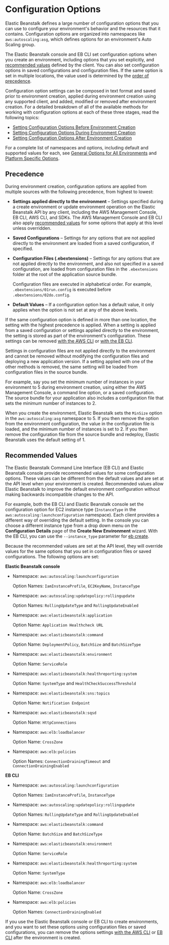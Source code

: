 # Configuration Options<a name="command-options"></a>

Elastic Beanstalk defines a large number of configuration options that you can use to configure your environment's behavior and the resources that it contains\. Configuration options are organized into namespaces like `aws:autoscaling:asg`, which defines options for an environment's Auto Scaling group\.

The Elastic Beanstalk console and EB CLI set configuration options when you create an environment, including options that you set explicitly, and [recommended values](#configuration-options-recommendedvalues) defined by the client\. You can also set configuration options in saved configurations and configuration files\. If the same option is set in multiple locations, the value used is determined by the [order of precedence](#configuration-options-precedence)\.

Configuration option settings can be composed in text format and saved prior to environment creation, applied during environment creation using any supported client, and added, modified or removed after environment creation\. For a detailed breakdown of all of the available methods for working with configuration options at each of these three stages, read the following topics:
+ [Setting Configuration Options Before Environment Creation](environment-configuration-methods-before.md)
+ [Setting Configuration Options During Environment Creation](environment-configuration-methods-during.md)
+ [Setting Configuration Options After Environment Creation](environment-configuration-methods-after.md)

For a complete list of namespaces and options, including default and supported values for each, see [General Options for All Environments](command-options-general.md) and [Platform Specific Options](command-options-specific.md)\.

## Precedence<a name="configuration-options-precedence"></a>

During environment creation, configuration options are applied from multiple sources with the following precedence, from highest to lowest:
+ **Settings applied directly to the environment** – Settings specified during a create environment or update environment operation on the Elastic Beanstalk API by any client, including the AWS Management Console, EB CLI, AWS CLI, and SDKs\. The AWS Management Console and EB CLI also apply [recommended values](#configuration-options-recommendedvalues) for some options that apply at this level unless overridden\.
+ **Saved Configurations** – Settings for any options that are not applied directly to the environment are loaded from a saved configuration, if specified\.
+ **Configuration Files \(\.ebextensions\)** – Settings for any options that are not applied directly to the environment, and also not specified in a saved configuration, are loaded from configuration files in the `.ebextensions` folder at the root of the application source bundle\.

  Configuration files are executed in alphabetical order\. For example, `.ebextensions/01run.config` is executed before `.ebextensions/02do.config`\.
+ **Default Values** – If a configuration option has a default value, it only applies when the option is not set at any of the above levels\.

If the same configuration option is defined in more than one location, the setting with the highest precedence is applied\. When a setting is applied from a saved configuration or settings applied directly to the environment, the setting is stored as part of the environment's configuration\. These settings can be removed [with the AWS CLI](environment-configuration-methods-after.md#configuration-options-remove-awscli) or [with the EB CLI](environment-configuration-methods-after.md#configuration-options-remove-ebcli)\.

Settings in configuration files are not applied directly to the environment and cannot be removed without modifying the configuration files and deploying a new application version\. If a setting applied with one of the other methods is removed, the same setting will be loaded from configuration files in the source bundle\.

For example, say you set the minimum number of instances in your environment to 5 during environment creation, using either the AWS Management Console, a command line option, or a saved configuration\. The source bundle for your application also includes a configuration file that sets the minimum number of instances to 2\.

When you create the environment, Elastic Beanstalk sets the `MinSize` option in the `aws:autoscaling:asg` namespace to 5\. If you then remove the option from the environment configuration, the value in the configuration file is loaded, and the minimum number of instances is set to 2\. If you then remove the configuration file from the source bundle and redeploy, Elastic Beanstalk uses the default setting of 1\.

## Recommended Values<a name="configuration-options-recommendedvalues"></a>

The Elastic Beanstalk Command Line Interface \(EB CLI\) and Elastic Beanstalk console provide recommended values for some configuration options\. These values can be different from the default values and are set at the API level when your environment is created\. Recommended values allow Elastic Beanstalk to improve the default environment configuration without making backwards incompatible changes to the API\.

For example, both the EB CLI and Elastic Beanstalk console set the configuration option for EC2 instance type \(`InstanceType` in the `aws:autoscaling:launchconfiguration` namespace\)\. Each client provides a different way of overriding the default setting\. In the console you can choose a different instance type from a drop down menu on the **Configuration Details** page of the **Create New Environment** wizard\. With the EB CLI, you can use the `--instance_type` parameter for [eb create](eb3-create.md)\.

Because the recommended values are set at the API level, they will override values for the same options that you set in configuration files or saved configurations\. The following options are set:

**Elastic Beanstalk console**
+ Namespace: `aws:autoscaling:launchconfiguration`

  Option Names: `IamInstanceProfile`, `EC2KeyName`, `InstanceType`
+ Namespace: `aws:autoscaling:updatepolicy:rollingupdate`

  Option Names: `RollingUpdateType` and `RollingUpdateEnabled`
+ Namespace: `aws:elasticbeanstalk:application`

  Option Name: `Application Healthcheck URL`
+ Namespace: `aws:elasticbeanstalk:command`

  Option Name: `DeploymentPolicy`, `BatchSize` and `BatchSizeType`
+ Namespace: `aws:elasticbeanstalk:environment`

  Option Name: `ServiceRole`
+ Namespace: `aws:elasticbeanstalk:healthreporting:system`

  Option Name: `SystemType` and `HealthCheckSuccessThreshold`
+ Namespace: `aws:elasticbeanstalk:sns:topics`

  Option Name: `Notification Endpoint`
+ Namespace: `aws:elasticbeanstalk:sqsd`

  Option Name: `HttpConnections`
+ Namespace: `aws:elb:loadbalancer`

  Option Name: `CrossZone`
+ Namespace: `aws:elb:policies`

  Option Names: `ConnectionDrainingTimeout` and `ConnectionDrainingEnabled`

**EB CLI**
+ Namespace: `aws:autoscaling:launchconfiguration`

  Option Names: `IamInstanceProfile`, `InstanceType`
+ Namespace: `aws:autoscaling:updatepolicy:rollingupdate`

  Option Names: `RollingUpdateType` and `RollingUpdateEnabled`
+ Namespace: `aws:elasticbeanstalk:command`

  Option Name: `BatchSize` and `BatchSizeType`
+ Namespace: `aws:elasticbeanstalk:environment`

  Option Name: `ServiceRole`
+ Namespace: `aws:elasticbeanstalk:healthreporting:system`

  Option Name: `SystemType`
+ Namespace: `aws:elb:loadbalancer`

  Option Name: `CrossZone`
+ Namespace: `aws:elb:policies`

  Option Names: `ConnectionDrainingEnabled`

If you use the Elastic Beanstalk console or EB CLI to create environments, and you want to set these options using configuration files or saved configurations, you can remove the options settings [with the AWS CLI](environment-configuration-methods-after.md#configuration-options-remove-awscli) or [EB CLI](environment-configuration-methods-after.md#configuration-options-remove-ebcli) after the environment is created\.